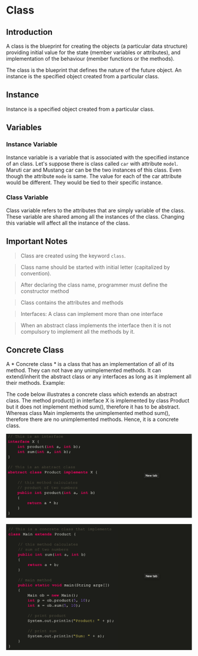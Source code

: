# Class

## Introduction

A class is the blueprint for creating the objects (a particular data structure) providing initial value for the state (member variables or attributes), and implementation of the behaviour (member functions or the methods).

The class is the blueprint that defines the nature of the future object. An instance is the specified object created from a
particular class.

## Instance

Instance is a specified object created from a particular class.

## Variables

### Instance Variable

Instance variable is a variable that is associated with the specified instance of an class. Let's suppose there is class called `car` with attribute `model`. Maruti car and Mustang car can be the two instances of this class. Even though the attribute `mode`
is same. The value for each of the car attribute would be different. They would be tied to their specific instance.

### Class Variable

Class variable refers to the attributes that are simply variable of the class. These variable are shared among all the instances of the class. Changing this variable will affect all the instance of the class.

## Important Notes

> Class are created using the keyword `class`.

> Class name should be started with initial letter (capitalized by convention).

> After declaring the class name, programmer must define the constructor method

> Class contains the attributes and methods

> Interfaces: A class can implement more than one interface

> When an abstract class implements the interface then it is not compulsory to implement all the methods by it.


## Concrete Class

A * Concrete class * is a class that has an implementation of all of its method. They can not have any unimplemented methods. It can extend/inherit the abstract class or any interfaces as long as it implement all their methods.
Example:

The code below illustrates a concrete class which extends an abstract class. The method product() in interface X is implemented by class Product but it does not implement method sum(), therefore it has to be abstract. Whereas class Main implements the unimplemented method sum(), therefore there are no unimplemented methods. Hence, it is a concrete class.

![Concrete Class Example](./images/class-1.png)

![Concrete Class Example](./images/class-2.png)

